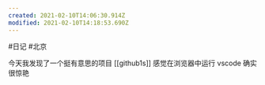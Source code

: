 ```yaml
---
created: 2021-02-10T14:06:30.914Z
modified: 2021-02-10T14:18:53.690Z
---
```

#日记 #北京 

今天我发现了一个挺有意思的项目 [[github1s]]
感觉在浏览器中运行 vscode 确实很惊艳

